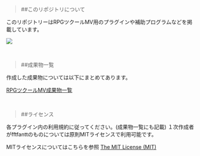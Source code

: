 > ##このリポジトリについて

このリポジトリーはRPGツクールMV用のプラグインや補助プログラムなどを掲載しています。

![](https://f4203963eb888c8f2e98ad9045f2b89e6c141ee1.googledrive.com/host/0BxiSZT-B8lvFOUFhVTF6VjNnUGc/GitHub_image/RPGMakerMV.png)

<br>

> ##成果物一覧

作成した成果物については以下にまとめてあります。

 [RPGツクールMV成果物一覧](https://github.com/fftfantt/RPGMakerMV/wiki/%E6%88%90%E6%9E%9C%E7%89%A9) 

<br>

> ##ライセンス

各プラグイン内の利用規約に従ってください。(成果物一覧にも記載)
１次作成者がfftfanttのものについては原則MITライセンスで利用可能です。

MITライセンスについてはこちらを参照
 [The MIT License (MIT)](http://opensource.org/licenses/mit-license.php) 
